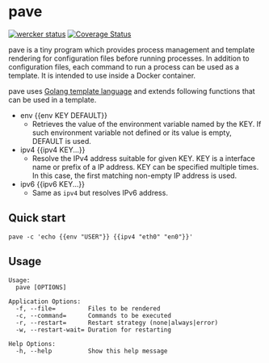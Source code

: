# pave
[![wercker status](https://app.wercker.com/status/becb7f87df22bc3d75782a9291a4c629/s/master "wercker status")](https://app.wercker.com/project/bykey/becb7f87df22bc3d75782a9291a4c629) [![Coverage Status](https://coveralls.io/repos/yosisa/pave/badge.png?branch=master)](https://coveralls.io/r/yosisa/pave?branch=master)

pave is a tiny program which provides process management and template rendering
for configuration files before running processes. In addition to configuration
files, each command to run a process can be used as a template. It is intended
to use inside a Docker container.

pave uses [Golang template language] and extends following functions that can be
used in a template.

* env {{env KEY DEFAULT}}
    * Retrieves the value of the environment variable named by the KEY. If such
      environment variable not defined or its value is empty, DEFAULT is used.
* ipv4 {{ipv4 KEY...}}
    * Resolve the IPv4 address suitable for given KEY. KEY is a interface name
      or prefix of a IP address. KEY can be specified multiple times. In this
      case, the first matching non-empty IP address is used.
* ipv6 {{ipv6 KEY...}}
    * Same as `ipv4` but resolves IPv6 address.

[Golang template language]: http://golang.org/pkg/text/template/

## Quick start
```
pave -c 'echo {{env "USER"}} {{ipv4 "eth0" "en0"}}'
```

## Usage
```
Usage:
  pave [OPTIONS]

Application Options:
  -f, --file=         Files to be rendered
  -c, --command=      Commands to be executed
  -r, --restart=      Restart strategy (none|always|error)
  -w, --restart-wait= Duration for restarting

Help Options:
  -h, --help          Show this help message
```
